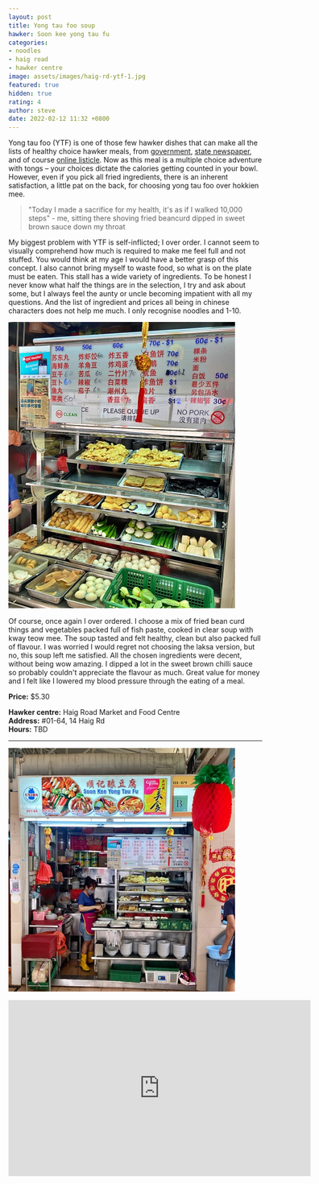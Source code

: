 ```yaml
---
layout: post
title: Yong tau foo soup
hawker: Soon kee yong tau fu
categories:
- noodles
- haig road
- hawker centre
image: assets/images/haig-rd-ytf-1.jpg
featured: true
hidden: true
rating: 4
author: steve
date: 2022-02-12 11:32 +0800
---
```

Yong tau foo (YTF) is one of those few hawker dishes that can make all the lists of healthy choice hawker meals, from [government](https://www.healthhub.sg/sites/assets/Assets/PDFs/HPB/Food/Intrinsic%20Lower%20Calories%20Food_english_Apr%202018.pdf), [state newspaper](https://www.straitstimes.com/lifestyle/food/10-healthier-food-options-at-hawker-centres), and of course [online listicle](https://www.womensweekly.com.sg/gallery/beauty-and-health/the-healthiest-local-foods-you-can-order-in-singapore-hawker-centres/). Now as this meal is a multiple choice adventure with tongs – your choices dictate the calories getting counted in your bowl. However, even if you pick all fried ingredients, there is an inherent satisfaction, a little pat on the back, for choosing yong tau foo over hokkien mee.

> "Today I made a sacrifice for my health, it's as if I walked 10,000 steps" - me, sitting there shoving fried beancurd dipped in sweet brown sauce down my throat

My biggest problem with YTF is self-inflicted; I over order. I cannot seem to visually comprehend how much is required to make me feel full and not stuffed. You would think at my age I would have a better grasp of this concept. I also cannot bring myself to waste food, so what is on the plate must be eaten. This stall has a wide variety of ingredients. To be honest I never know what half the things are in the selection, I try and ask about some, but I always feel the aunty or uncle becoming impatient with all my questions. And the list of ingredient and prices all being in chinese characters does not help me much. I only recognise noodles and 1-10.

![Ingredients selection](/assets/images/haig-rd-ytf-3.jpg "Ingredients selection")

Of course, once again I over ordered. I choose a mix of fried bean curd things and vegetables packed full of fish paste, cooked in clear soup with kway teow mee. The soup tasted and felt healthy, clean but also packed full of flavour. I was worried I would regret not choosing the laksa version, but no, this soup left me satisfied. All the chosen ingredients were decent, without being wow amazing. I dipped a lot in the sweet brown chilli sauce so probably couldn't appreciate the flavour as much. Great value for money and I felt like I lowered my blood pressure through the eating of a meal.

**Price:** $5.30  

**Hawker centre:** Haig Road Market and Food Centre  
**Address:**  #01-64, 14 Haig Rd  
**Hours:** TBD  

***  

![Soon kee yong tau fu](/assets/images/haig-rd-ytf-2.jpg "Soon kee yong tau fu")

<iframe src="https://www.google.com/maps/embed?pb=!1m14!1m8!1m3!1d15955.06924061468!2d103.8954366!3d1.3151463!3m2!1i1024!2i768!4f13.1!3m3!1m2!1s0x0%3A0x12f976f927dc4370!2sHaig%20Road%20Market%20%26%20Food%20Centre!5e0!3m2!1sen!2ssg!4v1609299423485!5m2!1sen!2ssg" width="600" height="350" frameborder="0" style="border:0;" allowfullscreen="" aria-hidden="false" tabindex="0"></iframe>